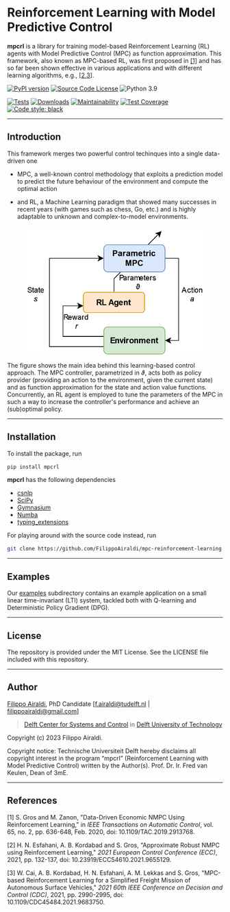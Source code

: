 # Reinforcement Learning with Model Predictive Control

**mpcrl** is a library for training model-based Reinforcement Learning (RL) agents with Model Predictive Control (MPC) as function approximation. This framework, also known as MPC-based RL, was first proposed in [[1]](#1) and has so far been shown effective in various applications and with different learning algorithms, e.g., [[2](#2),[3](#3)].

[![PyPI version](https://badge.fury.io/py/mpcrl.svg)](https://badge.fury.io/py/mpcrl)
[![Source Code License](https://img.shields.io/badge/license-MIT-blueviolet)](https://github.com/FilippoAiraldi/casadi-nlp/blob/release/LICENSE)
![Python 3.9](https://img.shields.io/badge/python->=3.9-green.svg)

[![Tests](https://github.com/FilippoAiraldi/mpc-reinforcement-learning/actions/workflows/test-experimental.yml/badge.svg)](https://github.com/FilippoAiraldi/mpc-reinforcement-learning/actions/workflows/test-experimental.yml)
[![Downloads](https://static.pepy.tech/badge/mpcrl)](https://www.pepy.tech/projects/mpcrl)
[![Maintainability](https://api.codeclimate.com/v1/badges/9a46f52603d29c684c48/maintainability)](https://codeclimate.com/github/FilippoAiraldi/mpc-reinforcement-learning/maintainability)
[![Test Coverage](https://api.codeclimate.com/v1/badges/9a46f52603d29c684c48/test_coverage)](https://codeclimate.com/github/FilippoAiraldi/mpc-reinforcement-learning/test_coverage)
[![Code style: black](https://img.shields.io/badge/code%20style-black-000000.svg)](https://github.com/psf/black)

---

## Introduction

This framework merges two powerful control techinques into a single data-driven one

- MPC, a well-known control methodology that exploits a prediction model to predict the future behaviour of the environment and compute the optimal action

- and RL, a Machine Learning paradigm that showed many successes in recent years (with  games such as chess, Go, etc.) and is highly adaptable to unknown and complex-to-model environments.

<div align="center">
  <img src="https://raw.githubusercontent.com/FilippoAiraldi/mpc-reinforcement-learning/main/resources/mpcrl-diagram.png" alt="mpcrl-diagram" height="300">
</div>

The figure shows the main idea behind this learning-based control approach. The MPC controller, parametrized in $\vartheta$, acts both as policy provider (providing an action to the environment, given the current state) and as function approximation for the state and action value functions. Concurrently, an RL agent is employed to tune the parameters of the MPC in such a way to increase the controller's performance and achieve an (sub)optimal policy.

---

## Installation

To install the package, run

```bash
pip install mpcrl
```

**mpcrl** has the following dependencies

- [csnlp](https://pypi.org/project/csnlp/)
- [SciPy](https://scipy.org/)
- [Gymnasium](https://gymnasium.farama.org/)
- [Numba](https://numba.pydata.org/)
- [typing_extensions](https://pypi.org/project/typing-extensions/)

For playing around with the source code instead, run

```bash
git clone https://github.com/FilippoAiraldi/mpc-reinforcement-learning.git
```

---

## Examples

Our [examples](https://github.com/FilippoAiraldi/mpc-reinforcement-learning/tree/main/examples) subdirectory contains an example application on a small linear time-invariant (LTI) system, tackled both with Q-learning and Deterministic Policy Gradient (DPG).

---

## License

The repository is provided under the MIT License. See the LICENSE file included with this repository.

---

## Author

[Filippo Airaldi](https://www.tudelft.nl/staff/f.airaldi/), PhD Candidate [f.airaldi@tudelft.nl | filippoairaldi@gmail.com]

> [Delft Center for Systems and Control](https://www.tudelft.nl/en/3me/about/departments/delft-center-for-systems-and-control/) in [Delft University of Technology](https://www.tudelft.nl/en/)

Copyright (c) 2023 Filippo Airaldi.

Copyright notice: Technische Universiteit Delft hereby disclaims all copyright interest in the program “mpcrl” (Reinforcement Learning with Model Predictive Control) written by the Author(s). Prof. Dr. Ir. Fred van Keulen, Dean of 3mE.

---

## References

<a id="1">[1]</a>
S. Gros and M. Zanon, "Data-Driven Economic NMPC Using Reinforcement Learning," in _IEEE Transactions on Automatic Control_, vol. 65, no. 2, pp. 636-648, Feb. 2020, doi: 10.1109/TAC.2019.2913768.

<a id="2">[2]</a>
H. N. Esfahani, A. B. Kordabad and S. Gros, "Approximate Robust NMPC using Reinforcement Learning," _2021 European Control Conference (ECC)_, 2021, pp. 132-137, doi: 10.23919/ECC54610.2021.9655129.

<a id="3">[3]</a>
W. Cai, A. B. Kordabad, H. N. Esfahani, A. M. Lekkas and S. Gros, "MPC-based Reinforcement Learning for a Simplified Freight Mission of Autonomous Surface Vehicles," _2021 60th IEEE Conference on Decision and Control (CDC)_, 2021, pp. 2990-2995, doi: 10.1109/CDC45484.2021.9683750.
